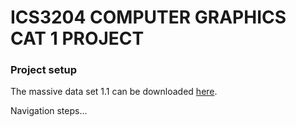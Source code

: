 # ICS3204 COMPUTER GRAPHICS CAT 1 PROJECT

### Project setup

<p>The massive data set 1.1 can be downloaded <a href="https://amazon-massive-nlu-dataset.s3.amazonaws.com/amazon-massive-dataset-1.1.tar.gz">here</a>.</p>
<p>Navigation steps...</p>
